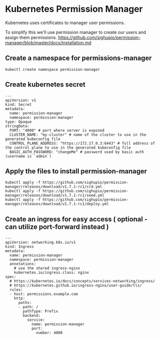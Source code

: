 # Kubernetes Permission Manager
Kubernetes uses certificates to manager user permissions. 

To simplify this we'll use permission manager to create our users and assign them permissions.
https://github.com/sighupio/permission-manager/blob/master/docs/installation.md

## Create a namespace for permissions-manager
```
kubectl create namespace permission-manager
```

## Create kubernetes secret
```
---
apiVersion: v1
kind: Secret
metadata:
  name: permission-manager
  namespace: permission-manager
type: Opaque
stringData:
  PORT: "4000" # port where server is exposed
  CLUSTER_NAME: "my-cluster" # name of the cluster to use in the generated kubeconfig file
  CONTROL_PLANE_ADDRESS: "https://172.17.0.3:6443" # full address of the control plane to use in the generated kubeconfig file
  BASIC_AUTH_PASSWORD: "changeMe" # password used by basic auth (username is `admin`)
```

## Apply the files to install permission-manager
```
kubectl apply -f https://github.com/sighupio/permission-manager/releases/download/v1.7.1-rc1/crd.yml
kubectl apply -f https://github.com/sighupio/permission-manager/releases/download/v1.7.1-rc1/seed.yml
kubectl apply -f https://github.com/sighupio/permission-manager/releases/download/v1.7.1-rc1/deploy.yml
```

## Create an ingress for easy access ( optional - can utilize port-forward instead )
```
---
apiVersion: networking.k8s.io/v1
kind: Ingress
metadata:
  name: permission-manager
  namespace: permission-manager
  annotations:
    # use the shared ingress-nginx
    kubernetes.io/ingress.class: nginx
spec:
  # https://kubernetes.io/docs/concepts/services-networking/ingress/
  # https://kubernetes.github.io/ingress-nginx/user-guide/tls/
  rules:
  - host: permissions.example.com
    http:
      paths:
      - path: /
        pathType: Prefix
        backend:
          service:
            name: permission-manager
            port:
              number: 4000
```
